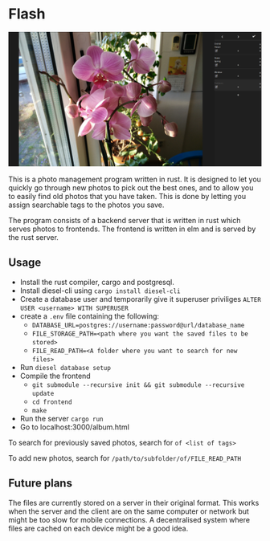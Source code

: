 # Flash

![Screenshot of main interface](screenshot.png)

This is a photo management program written in rust. It is designed to let you quickly go
through new photos to pick out the best ones, and to allow you to easily find old photos
that you have taken. This is done by letting you assign searchable tags to the photos you save.

The program consists of a backend server that is written in rust which serves photos to frontends.
The frontend is written in elm and is served by the rust server.

## Usage

- Install the rust compiler, cargo and postgresql.
- Install diesel-cli using `cargo install diesel-cli`
- Create a database user and temporarily give it superuser priviliges 
`ALTER USER <username> WITH SUPERUSER`
- create a `.env` file containing the following:
    - `DATABASE_URL=postgres://username:password@url/database_name`
    - `FILE_STORAGE_PATH=<path where you want the saved files to be stored>`
    - `FILE_READ_PATH=<A folder where you want to search for new files>`
- Run `diesel database setup`
- Compile the frontend
    - `git submodule --recursive init && git submodule --recursive update`
    - `cd frontend`
    - `make`
- Run the server `cargo run`
- Go to localhost:3000/album.html

To search for previously saved photos, search for `of <list of tags>`

To add new photos, search for `/path/to/subfolder/of/FILE_READ_PATH`

## Future plans

The files are currently stored on a server in their original format. This works when
the server and the client are on the same computer or network but might be too
slow for mobile connections. A decentralised system where files are cached on each
device might be a good idea.

